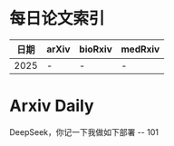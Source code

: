 # 每日论文索引

| 日期 | arXiv | bioRxiv | medRxiv |
|------|-------|---------|---------|
| 2025 | - | - | - |













































































































































































































































































































































































































































































































































# Arxiv Daily


DeepSeek，你记一下我做如下部署 -- 101
